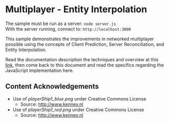 # Multiplayer - Entity Interpolation

The sample must be run as a server: `node server.js`\
With the server running, connect to: `http://localhost:3000`

This sample demonstrates the improvements in networked multiplayer possible using the concepts of Client Prediction, Server Reconciliation, and Entity Interpolation.

Read the documentation description the techniques and overview at this [link](https://github.com/ProfPorkins/GameTech/blob/trunk/doc/Multiplayer/Multiplayer-Step-3.md), then come back to this document and read the specifics regarding the JavaScript implementation here.

## Content Acknowledgements

* Use of *playerShip1_blue.png* under Creative Commons License
  * Source: http://www.kenney.nl
* Use of *playerShip1_red.png* under Creative Commons License
  * Source: http://www.kenney.nl
  
